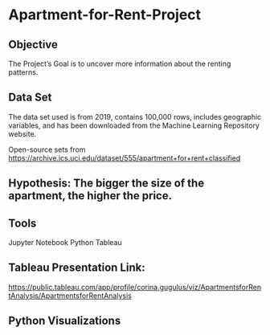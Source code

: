 # Apartment-for-Rent-Project 

## Objective
The Project’s Goal is to uncover more information about the renting patterns. 

## Data Set

The data set used is from 2019, contains 100,000 rows, includes geographic variables, and has been downloaded from the Machine Learning Repository website. 

Open-source sets from 
https://archive.ics.uci.edu/dataset/555/apartment+for+rent+classified

## Hypothesis: The bigger the size of the apartment, the higher the price.

## Tools

Jupyter Notebook
Python
Tableau

## Tableau Presentation Link:

https://public.tableau.com/app/profile/corina.gugulus/viz/ApartmentsforRentAnalysis/ApartmentsforRentAnalysis

## Python Visualizations

